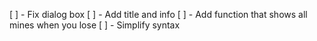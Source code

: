 [ ] - Fix dialog box
[ ] - Add title and info
[ ] - Add function that shows all mines when you lose
[ ] - Simplify syntax